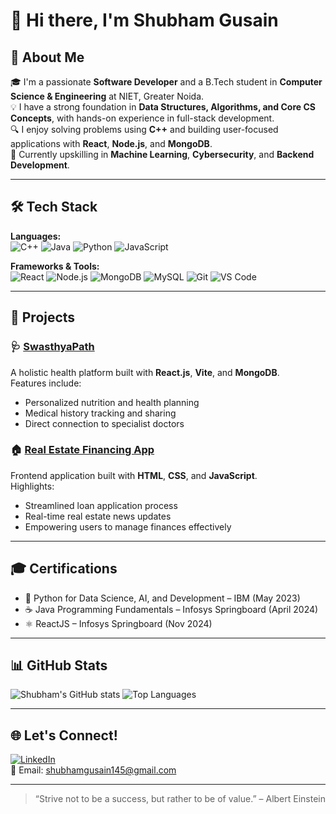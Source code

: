 # 👋 Hi there, I'm Shubham Gusain

## 🚀 About Me

🎓 I'm a passionate **Software Developer** and a B.Tech student in **Computer Science & Engineering** at NIET, Greater Noida.  
💡 I have a strong foundation in **Data Structures, Algorithms, and Core CS Concepts**, with hands-on experience in full-stack development.  
🔍 I enjoy solving problems using **C++** and building user-focused applications with **React**, **Node.js**, and **MongoDB**.  
🌱 Currently upskilling in **Machine Learning**, **Cybersecurity**, and **Backend Development**.

---

## 🛠️ Tech Stack

**Languages:**  
![C++](https://img.shields.io/badge/C++-00599C?style=flat&logo=cplusplus&logoColor=white)
![Java](https://img.shields.io/badge/Java-ED8B00?style=flat&logo=java&logoColor=white)
![Python](https://img.shields.io/badge/Python-3776AB?style=flat&logo=python&logoColor=white)
![JavaScript](https://img.shields.io/badge/JavaScript-F7DF1E?style=flat&logo=javascript&logoColor=black)

**Frameworks & Tools:**  
![React](https://img.shields.io/badge/React-20232A?style=flat&logo=react&logoColor=61DAFB)
![Node.js](https://img.shields.io/badge/Node.js-339933?style=flat&logo=nodedotjs&logoColor=white)
![MongoDB](https://img.shields.io/badge/MongoDB-4EA94B?style=flat&logo=mongodb&logoColor=white)
![MySQL](https://img.shields.io/badge/MySQL-4479A1?style=flat&logo=mysql&logoColor=white)
![Git](https://img.shields.io/badge/Git-F05032?style=flat&logo=git&logoColor=white)
![VS Code](https://img.shields.io/badge/VS%20Code-007ACC?style=flat&logo=visual-studio-code&logoColor=white)

---

## 📂 Projects

### 🩺 [SwasthyaPath](https://github.com/Shubham0x1/SwasthyaPath)  
A holistic health platform built with **React.js**, **Vite**, and **MongoDB**.  
Features include:
- Personalized nutrition and health planning
- Medical history tracking and sharing
- Direct connection to specialist doctors

### 🏠 [Real Estate Financing App](https://github.com/Shubham0x1/Real-Estate-Financing)  
Frontend application built with **HTML**, **CSS**, and **JavaScript**.  
Highlights:
- Streamlined loan application process
- Real-time real estate news updates
- Empowering users to manage finances effectively

---

## 🎓 Certifications

- 📘 Python for Data Science, AI, and Development – IBM (May 2023)  
- ☕ Java Programming Fundamentals – Infosys Springboard (April 2024)  
- ⚛️ ReactJS – Infosys Springboard (Nov 2024)

---

## 📊 GitHub Stats

![Shubham's GitHub stats](https://github-readme-stats.vercel.app/api?username=Shubham0x1&show_icons=true&theme=radical)
![Top Languages](https://github-readme-stats.vercel.app/api/top-langs/?username=Shubham0x1&layout=compact&theme=radical)

---

## 🌐 Let's Connect!

[![LinkedIn](https://img.shields.io/badge/-LinkedIn-blue?style=flat-square&logo=linkedin)](https://www.linkedin.com/in/shubhamgusain01)  
📧 Email: [shubhamgusain145@gmail.com](mailto:shubhamgusain145@gmail.com)

---

> “Strive not to be a success, but rather to be of value.” – Albert Einstein
